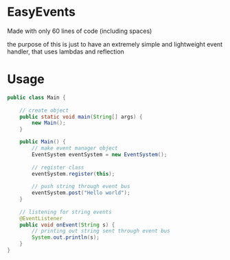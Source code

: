 # EasyEvents
Made with only 60 lines of code (including spaces)


the purpose of this is just to have an extremely simple and lightweight event handler, that uses lambdas and reflection

# Usage

```java
public class Main {
  
    // create object
    public static void main(String[] args) {
        new Main();
    }

    public Main() {
        // make event manager object
        EventSystem eventSystem = new EventSystem();
        
        // register class
        eventSystem.register(this);
        
        // push string through event bus
        eventSystem.post("Hello world");
    }
    
    // listening for string events
    @EventListener
    public void onEvent(String s) {
        // printing out string sent through event bus
        System.out.println(s);
    }
}
```
